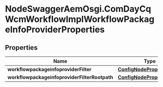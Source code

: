 # NodeSwaggerAemOsgi.ComDayCqWcmWorkflowImplWorkflowPackageInfoProviderProperties

## Properties
Name | Type | Description | Notes
------------ | ------------- | ------------- | -------------
**workflowpackageinfoproviderFilter** | [**ConfigNodePropertyArray**](ConfigNodePropertyArray.md) |  | [optional] 
**workflowpackageinfoproviderFilterRootpath** | [**ConfigNodePropertyString**](ConfigNodePropertyString.md) |  | [optional] 


